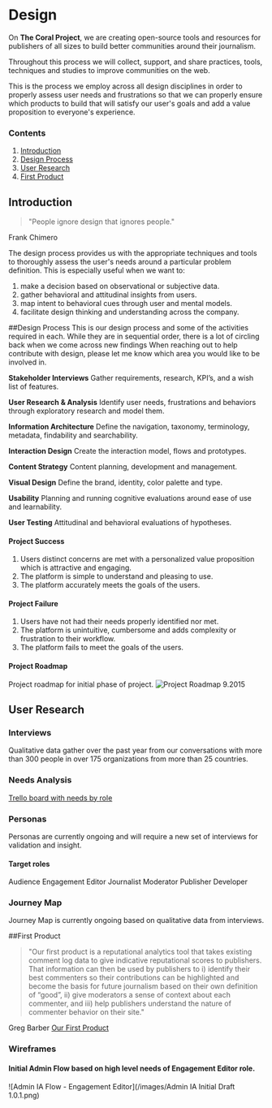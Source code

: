 # Design

On **The Coral Project**, we are creating open-source tools and resources for publishers of all sizes to build better communities around their journalism.

Throughout this process we will collect, support, and share practices, tools, techniques and studies to improve communities on the web.

This is the process  we employ across all design disciplines in order to properly assess user needs and frustrations so that we can properly ensure which products to build that will satisfy our user's goals and add a value proposition to everyone's experience. 

### Contents

1. [Introduction](#introduction)
2. [Design Process](#design-process)
3. [User Research](#user-research)
4. [First Product](#first-product)

## Introduction

>  "People ignore design that ignores people."  

Frank Chimero


The design process provides us with the appropriate techniques and tools to thoroughly assess the user's needs around a particular problem definition.  This is especially useful when we want to:

 1. make a decision based on observational or subjective data.
 2. gather behavioral and attitudinal insights from users.
 3. map intent to behavioral cues through user and mental models.
 4. facilitate design thinking and understanding across the company.

##Design Process
This is our design process and some of the activities required in each. While they are in sequential order, there is a lot of circling back when we come across new findings  When reaching out to help contribute with design, please let me know which area you would like to be involved in. 

**Stakeholder Interviews**
Gather requirements, research, KPI’s, and a wish list of features.

**User Research & Analysis**
Identify user needs, frustrations and behaviors through exploratory research and model them.

**Information Architecture** 
Define the navigation, taxonomy, terminology, metadata, findability and searchability.

**Interaction Design**
Create the interaction model, flows and prototypes.

**Content Strategy**
Content planning, development and management.

**Visual Design**
Define the brand, identity, color palette and type.

**Usability**
Planning and running cognitive evaluations around ease of use and learnability.

**User Testing**
Attitudinal and behavioral evaluations of hypotheses.


#### Project Success

1. Users distinct concerns are met with a personalized value proposition which is attractive and engaging. 
2. The platform is simple to understand and pleasing to use. 
3. The platform accurately meets the goals of the users.

#### Project Failure

1. Users have not had their needs properly identified nor met. 
2. The platform is unintuitive, cumbersome and adds complexity or frustration to their workflow.
3. The platform fails to meet the goals of the users.

#### Project Roadmap
Project roadmap for initial phase of project. 
![Project Roadmap 9.2015](/images/design-roadmap-phase-1.png)

## User Research
### Interviews
Qualitative data gather over the past year from our conversations with more than 300 people in over 175 organizations from more than 25 countries.

### Needs Analysis
[Trello board with needs by role](https://trello.com/b/Dhrb4D74/coral-s-needs-public)

### Personas
Personas are currently ongoing and will require a new set of interviews for validation and insight.

#### Target roles
Audience
Engagement Editor
Journalist
Moderator
Publisher
Developer

### Journey Map
Journey Map is currently ongoing based on qualitative data from interviews.

##First Product
> "Our first product is a reputational analytics tool that takes existing comment log data to give indicative reputational scores to publishers.
That information can then be used by publishers to i) identify their best commenters so their contributions can be highlighted and become the basis for future journalism based on their own definition of “good”, ii) give moderators a sense of context about each commenter, and iii) help publishers understand the nature of commenter behavior on their site."

Greg Barber [Our First Product](https://coralproject.net/first-product/)

### Wireframes
#### Initial Admin Flow based on high level needs of Engagement Editor role.
![Admin IA Flow - Engagement Editor](/images/Admin IA Initial Draft 1.0.1.png)

